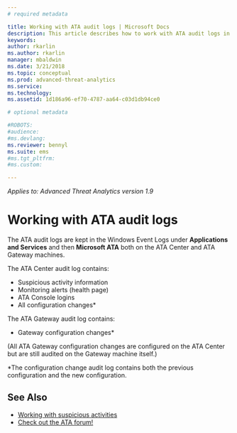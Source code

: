 ```yaml
---
# required metadata

title: Working with ATA audit logs | Microsoft Docs
description: This article describes how to work with ATA audit logs in the Windows Event Log.
keywords:
author: rkarlin
ms.author: rkarlin
manager: mbaldwin
ms.date: 3/21/2018
ms.topic: conceptual
ms.prod: advanced-threat-analytics
ms.service:
ms.technology:
ms.assetid: 1d186a96-ef70-4787-aa64-c03d1db94ce0

# optional metadata

#ROBOTS:
#audience:
#ms.devlang:
ms.reviewer: bennyl
ms.suite: ems
#ms.tgt_pltfrm:
#ms.custom:

---
```


*Applies to: Advanced Threat Analytics version 1.9*

# Working with ATA audit logs

The ATA audit logs are kept in the Windows Event Logs under **Applications and Services** and then **Microsoft ATA** both on the ATA Center and ATA Gateway machines.

The ATA Center audit log contains:
-	Suspicious activity information
-	Monitoring alerts (health page)
-	ATA Console logins
-	All configuration changes*

The ATA Gateway audit log contains:
-	Gateway configuration changes* 

(All ATA Gateway configuration changes are configured on the ATA Center but are still audited on the Gateway machine itself.)

*The configuration change audit log contains both the previous configuration and the new configuration.


## See Also
- [Working with suspicious activities](working-with-suspicious-activities.md)
- [Check out the ATA forum!](https://social.technet.microsoft.com/Forums/security/home?forum=mata)
